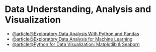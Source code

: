 # Data Understanding, Analysis and Visualization

- [@article@Exploratory Data Analysis With Python and Pandas](https://imp.i384100.net/AWAv4R)
- [@article@Exploratory Data Analysis for Machine Learning](https://imp.i384100.net/GmQMLE)
- [@article@Python for Data Visualization: Matplotlib & Seaborn](https://www.coursera.org/projects/python-for-data-visualization-matplotlib-and-seaborn)


